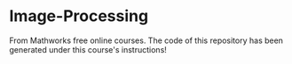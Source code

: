 # Image-Processing
From Mathworks free online courses.
The code of this repository has been generated under this course's instructions!
